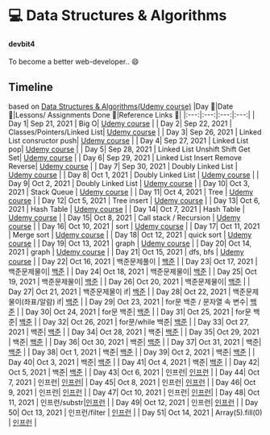 # 💻 Data Structures & Algorithms

#### devbit4

To become a better web-developer.. 😄

## Timeline
based on [Data Structures & Algorithms(Udemy course)](https://www.udemy.com/course/data-structures-algorithms-javascript/)
|Day 🖤|Date 📆|Lessons/ Assignments Done 📖|Reference Links 🔗|
|:---:|:---:|:---:|:---:|
| Day 1| Sep 21, 2021 | Big O| [Udemy course](https://www.udemy.com/course/data-structures-algorithms-javascript/)  |
| Day 2| Sep 22, 2021 | Classes/Pointers/Linked List| [Udemy course](https://www.udemy.com/course/data-structures-algorithms-javascript/)  |
| Day 3| Sep 26, 2021 | Linked List consructor push| [Udemy course](https://www.udemy.com/course/data-structures-algorithms-javascript/)  |
| Day 4| Sep 27, 2021 | Linked List pop| [Udemy course](https://www.udemy.com/course/data-structures-algorithms-javascript/)  |
| Day 5| Sep 28, 2021 | Linked List Unshift Shift Get Set| [Udemy course](https://www.udemy.com/course/data-structures-algorithms-javascript/)  |
| Day 6| Sep 29, 2021 | Linked List Insert Remove Reverse| [Udemy course](https://www.udemy.com/course/data-structures-algorithms-javascript/)  |
| Day 7| Sep 30, 2021 | Doubly Linked List | [Udemy course](https://www.udemy.com/course/data-structures-algorithms-javascript/)  |
| Day 8| Oct 1, 2021 | Doubly Linked List | [Udemy course](https://www.udemy.com/course/data-structures-algorithms-javascript/)  |
| Day 9| Oct 2, 2021 | Doubly Linked List | [Udemy course](https://www.udemy.com/course/data-structures-algorithms-javascript/)  |
| Day 10| Oct 3, 2021 | Stack Queue | [Udemy course](https://www.udemy.com/course/data-structures-algorithms-javascript/)  |
| Day 11| Oct 4, 2021 | Tree | [Udemy course](https://www.udemy.com/course/data-structures-algorithms-javascript/)  |
| Day 12| Oct 5, 2021 | Tree insert | [Udemy course](https://www.udemy.com/course/data-structures-algorithms-javascript/)  |
| Day 13| Oct 6, 2021 | Hash Table | [Udemy course](https://www.udemy.com/course/data-structures-algorithms-javascript/)  |
| Day 14| Oct 7, 2021 | Hash Table | [Udemy course](https://www.udemy.com/course/data-structures-algorithms-javascript/)  |
| Day 15| Oct 8, 2021 | Call stack / Recursion | [Udemy course](https://www.udemy.com/course/data-structures-algorithms-javascript/)  |
| Day 16| Oct 10, 2021 | sort | [Udemy course](https://www.udemy.com/course/data-structures-algorithms-javascript/)  |
| Day 17| Oct 11, 2021 | Merge sort | [Udemy course](https://www.udemy.com/course/data-structures-algorithms-javascript/)  |
| Day 18| Oct 12, 2021 | quick sort | [Udemy course](https://www.udemy.com/course/data-structures-algorithms-javascript/)  |
| Day 19| Oct 13, 2021 | graph | [Udemy course](https://www.udemy.com/course/data-structures-algorithms-javascript/)  |
| Day 20| Oct 14, 2021 | graph | [Udemy course](https://www.udemy.com/course/data-structures-algorithms-javascript/)  |
| Day 21| Oct 15, 2021 | dfs, bfs | [Udemy course](https://www.udemy.com/course/data-structures-algorithms-javascript/)  |
| Day 22| Oct 16, 2021 | 백준문제풀이 | [백준](https://www.acmicpc.net/step)  |
| Day 23| Oct 17, 2021 | 백준문제물이| [백준](https://www.acmicpc.net/step) |
| Day 24| Oct 18, 2021 | 백준문제물이| [백준](https://www.acmicpc.net/step) |
| Day 25| Oct 19, 2021 | 백준문제물이| [백준](https://www.acmicpc.net/step) |
| Day 26| Oct 20, 2021 | 백준문제물이| [백준](https://www.acmicpc.net/step) |
| Day 27| Oct 21, 2021 | 백준문제물이 if| [백준](https://www.acmicpc.net/step) |
| Day 28| Oct 22, 2021 | 백준문제물이(좌표/알람) if| [백준](https://www.acmicpc.net/step) |
| Day 29| Oct 23, 2021 | for문 백준 / 문자열 속 변수| [백준](https://www.acmicpc.net/step) |
| Day 30| Oct 24, 2021 | for문 백준| [백준](https://www.acmicpc.net/step) |
| Day 31| Oct 25, 2021 | for문 백준| [백준](https://www.acmicpc.net/step) |
| Day 32| Oct 26, 2021 | for문/while 백준| [백준](https://www.acmicpc.net/step) |
| Day 33| Oct 27, 2021 |  백준| [백준](https://www.acmicpc.net/step) |
| Day 34| Oct 28, 2021 |  백준| [백준](https://www.acmicpc.net/step) |
| Day 35| Oct 29, 2021 |  백준| [백준](https://www.acmicpc.net/step) |
| Day 36| Oct 30, 2021 | 백준| [백준](https://www.acmicpc.net/step) |
| Day 37| Oct 31, 2021 |  백준| [백준](https://www.acmicpc.net/step) |
| Day 38| Oct 1, 2021 |  백준| [백준](https://www.acmicpc.net/step) |
| Day 39| Oct 2, 2021 | 백준| [백준](https://www.acmicpc.net/step) |
| Day 40| Oct 3, 2021 |  백준| [백준](https://www.acmicpc.net/step) |
| Day 41| Oct 4, 2021 |  백준| [백준](https://www.acmicpc.net/step) |
| Day 42| Oct 5, 2021 |  백준| [백준](https://www.acmicpc.net/step) |
| Day 43| Oct 6, 2021 | 인프런| [인프런](https://www.inflearn.com/) |
| Day 44| Oct 7, 2021 | 인프런|  [인프런](https://www.inflearn.com/)|
| Day 45| Oct 8, 2021 |  인프런| [인프런](https://www.inflearn.com/) |
| Day 46| Oct 9, 2021 |  인프런| [인프런](https://www.inflearn.com/) |
| Day 47| Oct 10, 2021 | 인프런|  [인프런](https://www.inflearn.com/)|
| Day 48| Oct 11, 2021 |  인프런/substr|[인프런](https://www.inflearn.com/)  |
| Day 49| Oct 12, 2021 |  인프런| [인프런](https://www.inflearn.com/) |
| Day 50| Oct 13, 2021 |  인프런/filter | [인프런](https://www.inflearn.com/) |
| Day 51| Oct 14, 2021 |  Array(5).fill(0) | [인프런](https://www.inflearn.com/) |










